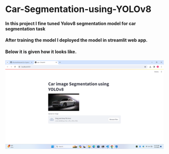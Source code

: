 # Car-Segmentation-using-YOLOv8

#### In this project I fine tuned Yolov8 segmentation model for car segmentation task
#### After training the model I deployed the model in streamlit web app.
#### Below it is given how it looks like.

![alt text](https://github.com/BhushanMalusare/Car-Segmentation-using-YOLOv8/blob/main/Web%20app%20demo/web%20app%20image%201.png)
